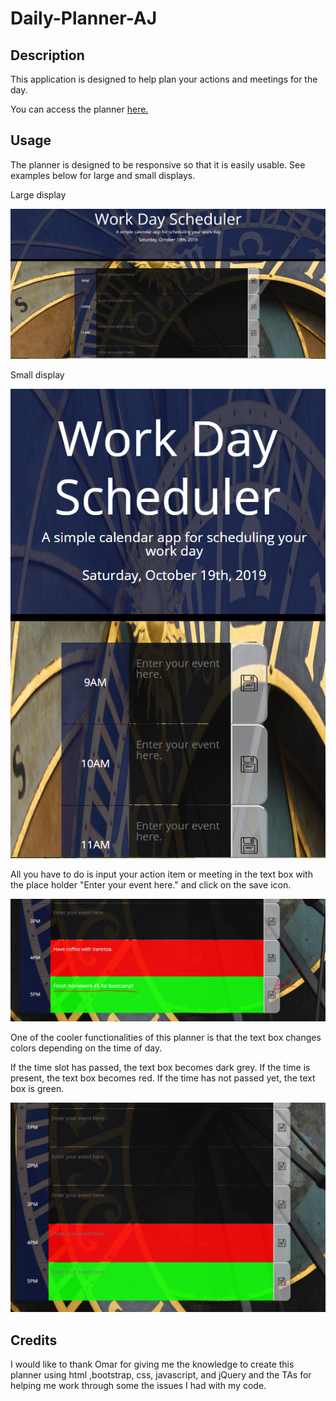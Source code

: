 # Daily-Planner-AJ

## Description

This application is designed to help plan your actions and meetings for the day. 

You can access the planner [here.](https://alexandramj92.github.io/Daily-Planner-AJ/)

## Usage

The planner is designed to be responsive so that it is easily usable. See examples below for large and small displays. 

Large display

![Regular Screen Display](images/full-size.PNG)

Small display

![Small Screen Display](images/small-size.PNG)

All you have to do is input your action item or meeting in the text box with the place holder "Enter your event here." and click on the save icon.

![Save an event](images/local-storage.PNG)

One of the cooler functionalities of this planner is that the text box changes colors depending on the time of day.

If the time slot has passed, the text box becomes dark grey.
If the time is present, the text box becomes red.
If the time has not passed yet, the text box is green.

![Color change](images/color-change.PNG)

## Credits

I would like to thank Omar for giving me the knowledge to create this planner using html ,bootstrap, css, javascript, and jQuery and the TAs for helping me work through some the issues I had with my code.


